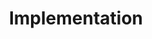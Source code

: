 ---
title: Implementation
info: Once the system is designed and developed, it is implemented in the production environment, which adheres to the architectural and planning guidelines.
background: assets/theme/images/icons/Implementation.png
---